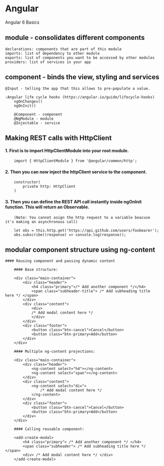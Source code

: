 # Angular
Angular 6 Basics

## module - consolidates different components
    declarations: components that are part of this module
    imports: list of dependency to other module
    exports: list of components you want to be accessed by other modules
    providers: list of services in your app

## component - binds the view, styling and services
    @Input - telling the app that this allows to pre-populate a value.
    
    :Angular life cycle hooks (https://angular.io/guide/lifecycle-hooks)
        ngOnChanges()
        ngOnInit()

        @Component - component
        @NgModule - module
        @Injectable - service
        

## Making REST calls with HttpClient
   #### 1. First is to import HttpClientModule into your root module.

        import { HttpClientModule } from '@angular/common/http';

   #### 2. Then you can now inject the httpClient service to the component.

        constructor(
            private http: HttpClient
        )
        
   #### 3. Then you can define the REST API call instantly inside ngOnInit function. This will return an Observable.
        (Note: You cannot asign the http request to a variable beacuse it's making an asynchronous call)

        let obs = this.http.get('https://api.github.com/users/foobearer');
        obs.subscribe((response) => console.log(response));


## modular component structure using ng-content
    #### Reusing component and passing dynamic content

        #### Base structure:

        <div class="main-container">
            <div class="header">
                <h4 class="primary">/* Add another component */</h4>
                <span class="subheader-title"> /* Add subheading title here */ </span>
            </div>
            <div class="content">
                <div>
                /* Add modal content here */
                </div>
            </div>
            <div class="footer">
                <button class="btn-cancel">Cancel</button>
                <button class="btn-primary>Add</button>
            </div>
        </div>

        #### Multiple ng-content projections:

        <div class="main-container">
            <div class="header">
                <ng-content select="h4"></ng-content>
                <ng-content select="span"></ng-content>
            </div>
            <div class="content">
                <ng-content select="div">
                    /* Add modal content here */
                </ng-content>
            </div>
            <div class="footer">
                <button class="btn-cancel">Cancel</button>
                <button class="btn-primary>Add</button>
            </div>
        </div>

        #### Calling reusable component:

        <add-create-modal>
            <h4 class="primary"> /* Add another component */ </h4>
            <span class="subheader"> /* Add subheading title here */ </span>
            <div> /* Add modal content here */ </div>
        </add-create-modal>
        